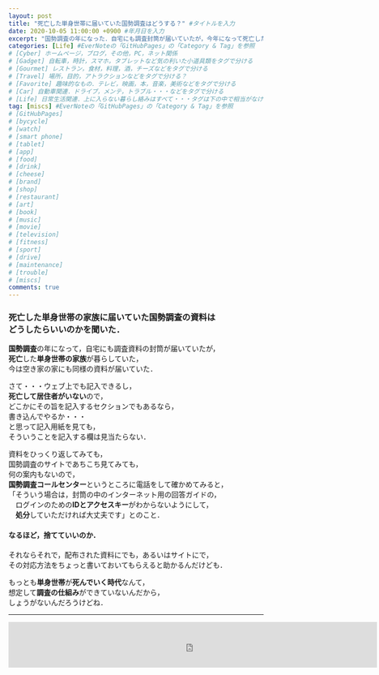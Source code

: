 ```yaml
---
layout: post
title: "死亡した単身世帯に届いていた国勢調査はどうする？" #タイトルを入力
date: 2020-10-05 11:00:00 +0900 #年月日を入力
excerpt: "国勢調査の年になった．自宅にも調査封筒が届いていたが，今年になって死亡した単身世帯の家族の今は空き家の住居にも・・・その書類はどうしたらいいかというはなし．" #home画面でタイトルの下に表示される短文を入力
categories: [Life] #EverNoteの「GitHubPages」の「Category & Tag」を参照
# [Cyber] ホームページ，ブログ，その他，PC，ネット関係
# [Gadget] 自転車，時計，スマホ，タブレットなど気の利いた小道具類をタグで分ける
# [Gourmet] レストラン，食材，料理，酒，チーズなどをタグで分ける
# [Travel] 場所，目的，アトラクションなどをタグで分ける？
# [Favorite] 趣味的なもの．テレビ，映画，本，音楽，美術などをタグで分ける
# [Car] 自動車関連．ドライブ，メンテ，トラブル・・・などをタグで分ける
# [Life] 日常生活関連．上に入らない暮らし絡みはすべて・・・タグは下の中で相当がなければmiscsに
tag: [miscs] #EverNoteの「GitHubPages」の「Category & Tag」を参照
# [GitHubPages]
# [bycycle]
# [watch]
# [smart phone]
# [tablet]
# [app]
# [food]
# [drink]
# [cheese]
# [brand]
# [shop]
# [restaurant]
# [art]
# [book]
# [music]
# [movie]
# [television]
# [fitness]
# [sport]
# [drive]
# [maintenance]
# [trouble]
# [miscs]
comments: true
---
```

### 死亡した単身世帯の家族に届いていた国勢調査の資料は<br />どうしたらいいのかを聞いた．

**国勢調査**の年になって，自宅にも調査資料の封筒が届いていたが，  
**死亡**した**単身世帯の家族**が暮らしていた，  
今は空き家の家にも同様の資料が届いていた．

さて・・・ウェブ上でも記入できるし，  
**死亡して居住者がいない**ので，  
どこかにその旨を記入するセクションでもあるなら，  
書き込んでやるか・・・  
と思って記入用紙を見ても，  
そういうことを記入する欄は見当たらない．

資料をひっくり返してみても，  
国勢調査のサイトであちこち見てみても，  
何の案内もないので，  
**国勢調査コールセンター**というところに電話をして確かめてみると，  
「そういう場合は，封筒の中のインターネット用の回答ガイドの，  
　ログインのための**IDとアクセスキー**がわからないようにして，  
　**処分**していただければ大丈夫です」とのこと．

#### なるほど，**捨てていい**のか．
それならそれで，配布された資料にでも，あるいはサイトにで，  
その対応方法をちょっと書いておいてもらえると助かるんだけども．

もっとも**単身世帯**が**死んでいく時代**なんて，  
想定して**調査の仕組み**ができていないんだから，  
しょうがないんだろうけどね．

*****

<iframe src="https://rcm-fe.amazon-adsystem.com/e/cm?o=9&p=48&l=ez&f=ifr&linkID=850b58a06c65ee4a69681349a14046b9&t=palibera-22&tracking_id=palibera-22" width="728" height="90" scrolling="no" border="0" marginwidth="0" style="border:none;" frameborder="0" target="_blank"></iframe>
